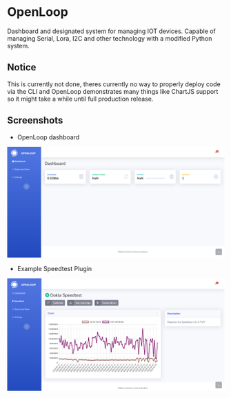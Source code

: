 # OpenLoop
Dashboard and designated system for managing IOT devices. Capable of managing Serial, Lora, I2C and other technology with a modified Python system.
## Notice
This is currently not done, theres currently no way to properly deploy code via the CLI and OpenLoop demonstrates many things like ChartJS support so it might take a while until full production release.
## Screenshots
- OpenLoop dashboard

![Dashboard](/screenshots/dashboard.png)
- Example Speedtest Plugin

![Speedtest Plugin](/screenshots/speedtest.png)
